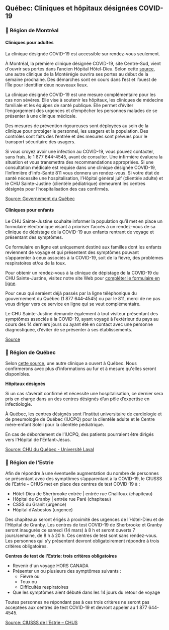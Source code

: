 ## Québec: Cliniques et hôpitaux désignées COVID-19

### 📍 Région de Montréal

#### Cliniques pour adultes

La clinique désignée COVID-19 est accessible sur rendez-vous seulement.

À Montréal, la première clinique désignée COVID-19, site Centre-Sud, vient d'ouvrir ses portes dans l’ancien Hôpital Hôtel-Dieu. Selon cette [source](https://globalnews.ca/news/6654510/quebec-coronavirus-clinics-how-they-work/), une autre clinique de la Montérégie ouvrira ses portes au début de la semaine prochaine. Des démarches sont en cours dans l’est et l’ouest de l’Île pour identifier deux nouveaux lieux.

La clinique désignée COVID-19 est une mesure complémentaire pour les cas non sévères. Elle vise à soutenir les hôpitaux, les cliniques de médecine familiale et les équipes de santé publique. Elle permet d’éviter l’engorgement des urgences et d’empêcher les personnes malades de se présenter à une clinique médicale.

Des mesures de prévention rigoureuses sont déployées au sein de la clinique pour protéger le personnel, les usagers et la population. Des contrôles sont faits dès l’entrée et des mesures sont prévues pour le transport sécuritaire des usagers.

Si vous croyez avoir une infection au COVID-19, vous pouvez contacter, sans frais, le 1 877 644-4545, avant de consulter. Une infirmière évaluera la situation et vous transmettra des recommandations appropriées. Si une consultation médicale est requise dans une clinique désignée COVID-19, l’infirmière d’Info-Santé 811 vous donnera un rendez-vous. Si votre état de santé nécessite une hospitalisation, l’Hôpital général juif (clientèle adulte) et le CHU Sainte-Justine (clientèle pédiatrique) demeurent les centres désignés pour l’hospitalisation des cas confirmés.

[Source: Governement du Québec](https://santemontreal.qc.ca/en/public/coronavirus-covid-19/#c35268)

#### Cliniques pour enfants

Le CHU Sainte-Justine souhaite informer la population qu’il met en place un formulaire électronique visant à prioriser l’accès à un rendez-vous de sa clinique de dépistage de la COVID-19 aux enfants rentrant de voyage et présentant des symptômes.

Ce formulaire en ligne est uniquement destiné aux familles dont les enfants reviennent de voyage et qui présentent des symptômes pouvant s’apparenter à ceux associés à la COVID-19, soit de la fièvre, des problèmes respiratoires et/ou de la toux.

Pour obtenir un rendez-vous à la clinique de dépistage de la COVID-19 du CHU Sainte-Justine, visitez notre site Web pour [compléter le formulaire en ligne](https://www.chusj.org/fr/soins-services/C/COVID-19/Clinique-COVID-19?prov=news150320).

Pour ceux qui seraient déjà passés par la ligne téléphonique du gouvernement du Québec (1 877 644-4545) ou par le 811, merci de ne pas vous diriger vers ce service en ligne qui se veut complémentaire.

Le CHU Sainte-Justine demande également à tout visiteur présentant des symptômes associés à la COVID-19, ayant voyagé à l’extérieur du pays au cours des 14 derniers jours ou ayant été en contact avec une personne diagnostiquée, d’éviter de se présenter à ses établissements.

[Source](https://www.chusj.org/fr/Calendrier-salle-presse/nouvelles/actualites/2020/outil-en-ligne-despistage-covid19-coronavirus)

### 📍 Région de Québec

Selon [cette source](https://globalnews.ca/news/6654510/quebec-coronavirus-clinics-how-they-work/), une autre clinique a ouvert à Québec. Nous confirmerons avec plus d'informations au fur et à mesure qu'elles seront disponibles.

**Hôpitaux désignés**

Si un cas s’avérait confirmé et nécessite une hospitalisation, ce dernier sera pris en charge dans un des centres désignés d’un pôle d’expertise en infectiologie.

À Québec, les centres désignés sont l’Institut universitaire de cardiologie et de pneumologie de Québec (IUCPQ) pour la clientèle adulte et le Centre mère-enfant Soleil pour la clientèle pédiatrique.

En cas de débordement de l’IUCPQ, des patients pourraient être dirigés vers l’Hôpital de l’Enfant-Jésus.

[Source: CHU du Québec - Université Laval](<chudequebec.ca/coronavirus-(covid-19)/trajectoire-regionale.aspx>)

### 📍 Région de l'Estrie

Afin de répondre à une éventuelle augmentation du nombre de personnes se présentant avec des symptômes s’apparentant à la COVID-19, le CIUSSS de l’Estrie – CHUS met en place des centres de test COVID-19 à :

- Hôtel-Dieu de Sherbrooke entrée | entrée rue Chalifoux (chapiteau)
- Hôpital de Granby | entrée rue Paré (chapiteau)
- CSSS du Granit (urgence)
- Hôpital d’Asbestos (urgence)

Des chapiteaux seront érigés à proximité des urgences de l’Hôtel-Dieu et de l’Hôpital de Granby. Les centres de test COVID-19 de Sherbrooke et Granby seront inaugurés ce samedi (14 mars) à 8 h et seront ouverts 7 jours/semaine, de 8 h à 20 h. Ces centres de test sont sans rendez-vous. Les personnes qui s’y présentent devront obligatoirement répondre à trois critères obligatoires.

**Centres de test de l'Estrie: trois critères obligatoires**

- Revenir d'un voyage HORS CANADA
- Présenter un ou plusieurs des symptômes suivants :
  - Fièvre ou
  - Toux ou
  - Difficultés respiratoires
- Que les symptômes aient débuté dans les 14 jours du retour de voyage

Toutes personnes ne répondant pas à ces trois critères ne seront pas acceptées aux centres de test COVID-19 et devront appeler au 1 877 644-4545.

[Source: CIUSSS de l’Estrie – CHUS](https://www.santeestrie.qc.ca/nouvelle/covid-19-etat-de-la-situation/)
